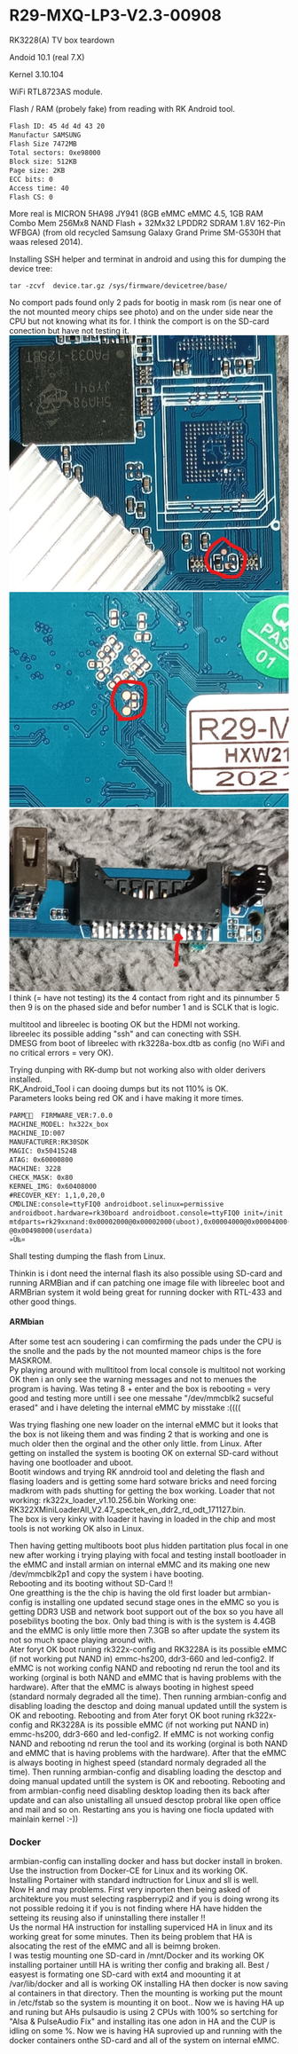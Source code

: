 # R29-MXQ-LP3-V2.3-00908
RK3228(A) TV box teardown

Andoid 10.1 (real 7.X)

Kernel 3.10.104

WiFi RTL8723AS module.

Flash / RAM (probely fake) from reading with RK Android tool.  
```
Flash ID: 45 4d 4d 43 20
Manufactur SAMSUNG
Flash Size 7472MB
Total sectors: 0xe98000
Block size: 512KB
Page size: 2KB
ECC bits: 0
Access time: 40
Flash CS: 0
```
More real is MICRON 5HA98 JY941 (8GB eMMC eMMC 4.5, 1GB RAM Combo  Mem 256Mx8 NAND Flash + 32Mx32 LPDDR2 SDRAM 1.8V 162-Pin WFBGA)
(from old recycled Samsung Galaxy Grand Prime SM-G530H that waas relesed 2014). 
  
Installing  SSH helper and terminat in android and using this for dumping the device tree:
```
tar -zcvf  device.tar.gz /sys/firmware/devicetree/base/
```
No comport pads found only 2 pads for bootig in mask rom (is near one of the not mounted meory chips see photo) and on the under side near the CPU but not knowing what its for. I think the comport is on the SD-card conection but have not testing it.
![MASK-rom](RK3228A2.jpg)
![ComP?](RK3228B3.jpg)
![SD-Card](RK3228A4.jpg)
I think (= have not testing) its the 4 contact from right and its pinnumber 5 then 9 is on the phased side and befor number 1 and is SCLK that is logic.

multitool and libreelec is booting OK but the HDMI not working.  
libreelec its possible adding "ssh" and can conecting with SSH.  
DMESG from boot of libreelec with rk3228a-box.dtb as config (no WiFi and no critical errors = very OK).  


Trying dunping with RK-dump but not working also with older derivers installed.  
RK_Android_Tool i can dooing dumps but its not 110% is OK.  
Parameters looks being red OK and i have making it more times. 
```
PARM  FIRMWARE_VER:7.0.0
MACHINE_MODEL: hx322x_box
MACHINE_ID:007
MANUFACTURER:RK30SDK
MAGIC: 0x5041524B
ATAG: 0x60000800
MACHINE: 3228
CHECK_MASK: 0x80
KERNEL_IMG: 0x60408000
#RECOVER_KEY: 1,1,0,20,0 
CMDLINE:console=ttyFIQ0 androidboot.selinux=permissive androidboot.hardware=rk30board androidboot.console=ttyFIQ0 init=/init mtdparts=rk29xxnand:0x00002000@0x00002000(uboot),0x00004000@0x00004000(trust),0x00002000@0x00008000(misc),0x00000800@0x0000A000(baseparamer),0x00007800@0x0000A800(resource),0x00006000@0x00012000(kernel),0x00006000@0x00018000(boot),0x00010000@0x0001E000(recovery),0x00020000@0x0002E000(backup),0x00040000@0x0004E000(cache),0x00008000@0x0008E000(metadata),0x00002000@0x00096000(kpanic),0x00400000@0x00098000(system),-@0x00498000(userdata)
»Ü‰¤                                                                                                                                                                                                                                                   
```
Shall testing dumping the flash from Linux.

Thinkin is i dont need the internal flash its also possible using SD-card and running ARMBian and if can patching one image file with libreelec boot and ARMBrian system it wold being great for running docker with RTL-433 and other good things.

#### ARMbian
After some test acn soudering i can comfirming the pads under the CPU is the snolle and the pads by the not mounted mameor chips is the fore MASKROM.  
Py playing around with mulltitool from local console is multitool not working OK then i an only see the warning messages and not to menues the program is having.
Was teting 8 +  enter and the box is rebooting = very good and testing more untill i see one messahe "/dev/mmcblk2 sucseful erased" and i have deleting the internal eMMC by misstake :((((  
  
Was trying flashing one new loader on the internal eMMC but it looks that  the box is not likeing them and was finding 2 that is working and one is much older then the orginal and the other only little. from Linux. After getting on installed the system is booting OK on external SD-card without having one bootloader and uboot.  
Bootit windows and trying RK anndroid tool and deleting the flash and flasing loaders and is getting some hard sotware bricks and need forcing madkrom with pads shutting for getting the box working. 
Loader that not working: rk322x_loader_v1.10.256.bin Working one: RK322XMiniLoaderAll_V2.47_spectek_en_ddr2_rd_odt_171127.bin.  
The box is very kinky with loader it having in loaded in the chip and most tools is not working OK also in Linux. 
  
Then having getting multiboots boot plus hidden partitation plus focal in one new after working i trying playing with focal and testing install bootloader in the eMMC and install armian on internal eMMC and its making one new /dev/mmcblk2p1 and copy the system i have booting.   
Rebooting and its booting without SD-Card !!  
One greatthing is the the chip is having the old first loader but armbian-config is installing one updated secund stage ones in the eMMC so you is getting DDR3 USB and network boot support out of the box so you have all posebilitys booting the box.
Only bad thing is with is the system is 4.4GB and the eMMC is only little more then 7.3GB so after update the system its not so much space playing around with.  
Ater foryt OK boot runing rk322x-config and RK3228A is its possible eMMC (if not working put NAND in) emmc-hs200, ddr3-660 and led-config2. If eMMC is not working config NAND and rebooting nd rerun the tool and its working (orginal is both NAND and eMMC that is having problems with the hardware). After that the eMMC is always booting in highest speed (standard normaly degraded all the time). Then running  armbian-config and disabling loading the desctop and doing manual updated untill the system is OK and rebooting. Rebooting and from 
Ater foryt OK boot runing rk322x-config and RK3228A is its possible eMMC (if not working put NAND in) emmc-hs200, ddr3-660 and led-config2. If eMMC is not working config NAND and rebooting nd rerun the tool and its working (orginal is both NAND and eMMC that is having problems with the hardware). After that the eMMC is always booting in highest speed (standard normaly degraded all the time). Then running  armbian-config and disabling loading the desctop and doing manual updated untill the system is OK and rebooting. Rebooting and from armbian-config need disabling desktop loading then its back after update and can also unistalling all unsued desctop probral like open office and mail and so on. Restarting ans you is having one fiocla updated with mainlain kernel :-))  
  
### Docker
armbian-config can installing docker and hass but docker install in broken. Use the instruction from Docker-CE for Linux and its working OK.  
Installing Portainer with standard indtruction for Linux and sll is well.  
Now H and may problems. First very inporten then being asked of architekture you must selecting raspberrypi2 and if you is doing wrong its not possible redoing it if you is not finding where HA have hidden the setteing its reusing  also if uninstalling there installer !!  
Us the normal HA instruction for installing superviced HA in linux and its working great for some minutes. Then its being problem that HA is alsocating the rest of the eMMC and all is beimng broken.  
I was testig mounting one SD-card in /mnt/Docker and its working OK installing portainer untill HA is writing ther config and braking all.
Best / easyest is formating one SD-card with ext4 and moounting it at /var/lib/docker and all is working OK installing HA then docker is now saving al containers in that directory. Then the mounting is working put the mount in /etc/fstab so the system is mounting it on boot..
Now we is having  HA up and runing but AHs pulsaudio is using 2 CPUs with 100% so sertching for "Alsa & PulseAudio Fix" and installing itas one adon in HA and the CUP is idling on some %. 
Now we is having HA suprovied up and running with the docker containers onthe SD-card and all of the system on internal eMMC.




